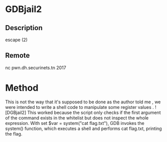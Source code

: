 
# GDBjail2
## Description 
escape (2)
## Remote
nc pwn.dh.securinets.tn 2017

# Method 

This is not the way  that it's supposed to be done as the author told me , we were intended to write a shell code to manipulate some register values .
![DGBjail2]
This worked because the script only checks if the first argument of the command exists in the whitelist but does not inspect the whole expression. With set $var = system("cat flag.txt"), GDB invokes the system() function, which executes a shell and performs cat flag.txt, printing the flag.